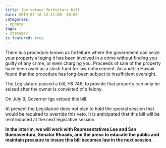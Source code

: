 ```yaml
---
title: Ige vetoes forfeiture bill
date: 2019-07-10 12:11:00 -10:00
categories:
- update
tags:
- stategov
is featured: true
---
```


There is a procedure known as forfeiture where the government can seize your property alleging it has been involved in a crime without finding you guilty of any crime, or even charging you.   Proceeds of sale of the property have been used as a slush fund for law enforcement.  An audit in Hawaii found that the procedure has long-been subject to insufficient oversight.


The Legislature passed a bill, HR 748, to provide that property can only be seized after the owner is convicted of a felony.  

On July 9, Governor Ige vetoed this bill.

At present the Legislature does not plan to hold the special session that would be required to override this veto.  It is anticipated that this bill will be reintroduced at the next legislative session.

**In the interim, we will work with Representatives Lee and San Buenaventura, Senator Rhoads, and the press to educate the public and maintain pressure to insure this bill becomes law in the next session.**




